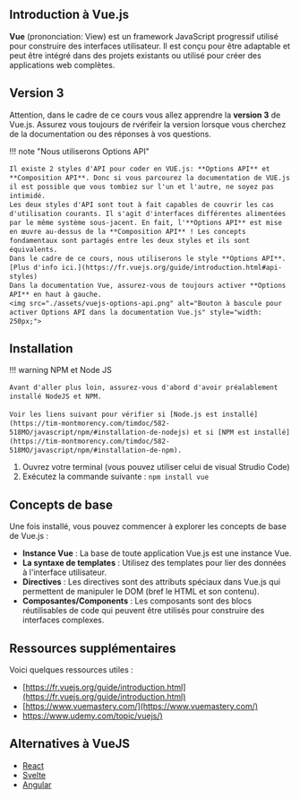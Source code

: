 <!--https://squidfunk.github.io/mkdocs-material/reference/admonitions/
✏️note, 📄abstract, ℹ️info, 🔥tip, ✔️success, ❔question, ⚠️warning, ❌failure, ⚡danger, 🐞bug, 🧪example, ❜❜quote
-->

## Introduction à Vue.js

**Vue** (prononciation: View) est un framework JavaScript progressif utilisé pour construire des interfaces utilisateur. Il est conçu pour être adaptable et peut être intégré dans des projets existants ou utilisé pour créer des applications web complètes.

## Version 3

Attention, dans le cadre de ce cours vous allez apprendre la **version 3** de Vue.js. Assurez vous toujours de rvérifeir la version lorsque vous cherchez de la documentation ou des réponses à vos questions.

!!! note "Nous utiliserons Options API"

    Il existe 2 styles d'API pour coder en VUE.js: **Options API** et **Composition API**. Donc si vous parcourez la documentation de VUE.js il est possible que vous tombiez sur l'un et l'autre, ne soyez pas intimidé.
    Les deux styles d'API sont tout à fait capables de couvrir les cas d'utilisation courants. Il s'agit d'interfaces différentes alimentées par le même système sous-jacent. En fait, l'**Options API** est mise en œuvre au-dessus de la **Composition API** ! Les concepts fondamentaux sont partagés entre les deux styles et ils sont équivalents.
    Dans le cadre de ce cours, nous utiliserons le style **Options API**. [Plus d'info ici.](https://fr.vuejs.org/guide/introduction.html#api-styles)
    Dans la documentation Vue, assurez-vous de toujours activer **Options API** en haut à gauche. 
    <img src="./assets/vuejs-options-api.png" alt="Bouton à bascule pour activer Options API dans la documentation Vue.js" style="width: 250px;">


## Installation

!!! warning NPM et Node JS

    Avant d'aller plus loin, assurez-vous d'abord d'avoir préalablement installé NodeJS et NPM. 
    
    Voir les liens suivant pour vérifier si [Node.js est installé](https://tim-montmorency.com/timdoc/582-518MO/javascript/npm/#installation-de-nodejs) et si [NPM est installé](https://tim-montmorency.com/timdoc/582-518MO/javascript/npm/#installation-de-npm).


1. Ouvrez votre terminal (vous pouvez utiliser celui de visual Strudio Code)
2. Exécutez la commande suivante : `npm install vue`


## Concepts de base

Une fois installé, vous pouvez commencer à explorer les concepts de base de Vue.js :

* **Instance Vue** : La base de toute application Vue.js est une instance Vue.
* **La syntaxe de templates** : Utilisez des templates pour lier des données à l'interface utilisateur.
* **Directives** : Les directives sont des attributs spéciaux dans Vue.js qui permettent de manipuler le DOM (bref le HTML et son contenu).
* **Composantes/Components** : Les composants sont des blocs réutilisables de code qui peuvent être utilisés pour construire des interfaces complexes.

## Ressources supplémentaires

Voici quelques ressources utiles :

* [https://fr.vuejs.org/guide/introduction.html](https://fr.vuejs.org/guide/introduction.html)​
* ​[https://www.vuemastery.com/](https://www.vuemastery.com/)​
* [https://www.udemy.com/topic/vuejs/)](https://www.udemy.com/topic/vuejs/)​

## Alternatives à VueJS

* [React](https://react.dev/)
* [Svelte](https://svelte.dev/)
* [Angular](https://angular.dev/)